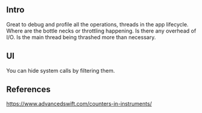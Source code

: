 
## Intro

Great to debug and profile all the operations, threads in the app lifecycle. Where are the bottle necks or throttling happening. Is there any overhead of I/O. Is the main thread being thrashed more than necessary.

## UI

You can hide system calls by filtering them.






## References

https://www.advancedswift.com/counters-in-instruments/